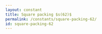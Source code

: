 ```yaml
---
layout: constant
title: Square packing $s(62)$
permalink: /constants/square-packing-62/
id: square-packing-62
---
```

